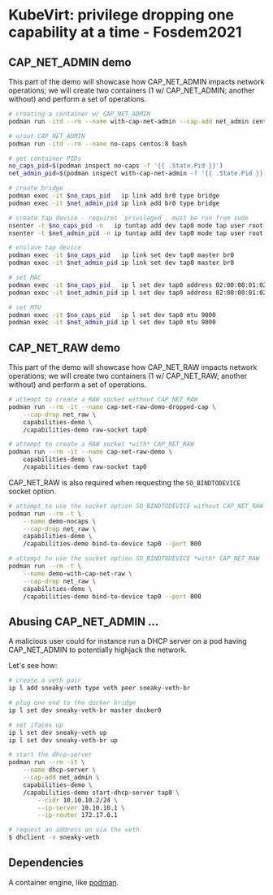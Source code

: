 # KubeVirt: privilege dropping one capability at a time - Fosdem2021

## CAP_NET_ADMIN demo

This part of the demo will showcase how CAP_NET_ADMIN impacts network
operations; we will create two containers (1 w/ CAP_NET_ADMIN; another without)
and perform a set of operations.

```bash
# creating a container w/ CAP_NET_ADMIN
podman run -itd --rm --name with-cap-net-admin --cap-add net_admin centos:8 bash

# w/out CAP_NET_ADMIN
podman run -itd --rm --name no-caps centos:8 bash

# get container PIDs
no_caps_pid=$(podman inspect no-caps -f '{{ .State.Pid }}')
net_admin_pid=$(podman inspect with-cap-net-admin -f '{{ .State.Pid }}')

# create bridge
podman exec -it $no_caps_pid   ip link add br0 type bridge
podman exec -it $net_admin_pid ip link add br0 type bridge

# create tap device - requires `privileged`, must be run from sudo
nsenter -t $no_caps_pid -n   ip tuntap add dev tap0 mode tap user root
nsenter -t $net_admin_pid -n ip tuntap add dev tap0 mode tap user root

# enslave tap device
podman exec -it $no_caps_pid   ip link set dev tap0 master br0
podman exec -it $net_admin_pid ip link set dev tap0 master br0

# set MAC
podman exec -it $no_caps_pid   ip l set dev tap0 address 02:00:00:01:02:03
podman exec -it $net_admin_pid ip l set dev tap0 address 02:00:00:01:02:03

# set MTU
podman exec -it $no_caps_pid   ip l set dev tap0 mtu 9000
podman exec -it $net_admin_pid ip l set dev tap0 mtu 9000
```

## CAP_NET_RAW demo

This part of the demo will showcase how CAP_NET_RAW impacts network
operations; we will create two containers (1 w/ CAP_NET_RAW; another without)
and perform a set of operations.

```bash
# attempt to create a RAW socket without CAP_NET_RAW
podman run --rm -it --name cap-net-raw-demo-dropped-cap \
    --cap-drop net_raw \
    capabilities-demo \
    /capabilities-demo raw-socket tap0

# attempt to create a RAW socket *with* CAP_NET_RAW
podman run --rm -it --name cap-net-raw-demo \
    capabilities-demo \
    /capabilities-demo raw-socket tap0
```

CAP_NET_RAW is also required when requesting the `SO_BINDTODEVICE` socket
option.

```bash
# attempt to use the socket option SO_BINDTODEVICE without CAP_NET_RAW
podman run --rm -t \
    --name demo-nocaps \
    --cap-drop net_raw \
    capabilities-demo \
    /capabilities-demo bind-to-device tap0 --port 800

# attempt to use the socket option SO_BINDTODEVICE *with* CAP_NET_RAW
podman run --rm -t \
    --name demo-with-cap-net-raw \
    --cap-drop net_raw \
    capabilities-demo \
    /capabilities-demo bind-to-device tap0 --port 800
```

## Abusing CAP_NET_ADMIN ...

A malicious user could for instance run a DHCP server on a pod having
CAP_NET_ADMIN to potentially highjack the network.

Let's see how:
```bash
# create a veth pair
ip l add sneaky-veth type veth peer sneaky-veth-br

# plug one end to the docker bridge
ip l set dev sneaky-veth-br master docker0

# set ifaces up
ip l set dev sneaky-veth up
ip l set dev sneaky-veth-br up

# start the dhcp-server
podman run --rm -it \
    --name dhcp-server \
    --cap-add net_admin \
    capabilities-demo \
    /capabilities-demo start-dhcp-server tap0 \
        --cidr 10.10.10.2/24 \
        --ip-server 10.10.10.1 \
        --ip-router 172.17.0.1

# request an address on via the veth
$ dhclient -v sneaky-veth
```

## Dependencies
A container engine, like [podman](https://podman.io/).
